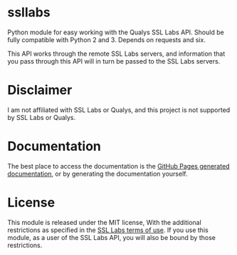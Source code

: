 # ssllabs
Python module for easy working with the Qualys SSL Labs API. Should be fully
compatible with Python 2 and 3.  Depends on requests and six.

This API works through the remote SSL Labs servers, and information that you
pass through this API will in turn be passed to the SSL Labs servers.

# Disclaimer
I am not affiliated with SSL Labs or Qualys, and this project is not supported
by SSL Labs or Qualys.

# Documentation
The best place to access the documentation is the [GitHub Pages generated
documentation](https://taywee.github.io/ssllabs/), or by generating the
documentation yourself.

# License
This module is released under the MIT license, With the additional restrictions
as specified in the [SSL Labs terms of
use](https://www.ssllabs.com/about/terms.html).  If you use this module, as a
user of the SSL Labs API, you will also be bound by those restrictions.
